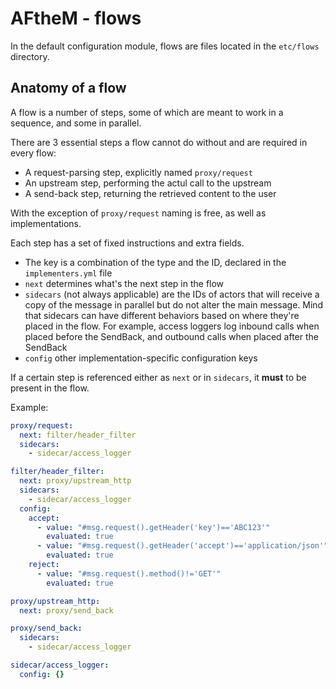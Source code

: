 # AFtheM - flows

In the default configuration module, flows are files located in the `etc/flows` directory.

## Anatomy of a flow

A flow is a number of steps, some of which are meant to work in a sequence, and some in parallel.

There are 3 essential steps a flow cannot do without and are required in every flow:

* A request-parsing step, explicitly named `proxy/request`
* An upstream step, performing the actul call to the upstream
* A send-back step, returning the retrieved content to the user

With the exception of `proxy/request` naming is free, as well as implementations.

Each step has a set of fixed instructions and extra fields.

* The key is a combination of the type and the ID, declared in the `implementers.yml` file
* `next` determines what's the next step in the flow
* `sidecars` (not always applicable) are the IDs of actors that will receive a copy of the message in parallel but do
   not alter the main message. Mind that sidecars can have different behaviors based on where they're placed in the
   flow. For example, access loggers log inbound calls when placed before the SendBack, and outbound calls when placed
   after the SendBack
* `config` other implementation-specific configuration keys  

If a certain step is referenced either as `next` or in `sidecars`, it **must** to be present in the flow.

Example:

```yaml
proxy/request:
  next: filter/header_filter
  sidecars:
    - sidecar/access_logger

filter/header_filter:
  next: proxy/upstream_http
  sidecars:
    - sidecar/access_logger
  config:
    accept:
      - value: "#msg.request().getHeader('key')=='ABC123'"
        evaluated: true
      - value: "#msg.request().getHeader('accept')=='application/json'"
        evaluated: true
    reject:
      - value: "#msg.request().method()!='GET'"
        evaluated: true

proxy/upstream_http:
  next: proxy/send_back

proxy/send_back:
  sidecars:
    - sidecar/access_logger

sidecar/access_logger:
  config: {}
```
